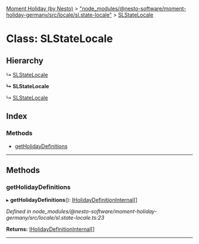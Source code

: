 [Moment Holiday (by Nesto)](../README.md) > ["node_modules/@nesto-software/moment-holiday-germany/src/locale/sl.state-locale"](../modules/_node_modules__nesto_software_moment_holiday_germany_src_locale_sl_state_locale_.md) > [SLStateLocale](../classes/_node_modules__nesto_software_moment_holiday_germany_src_locale_sl_state_locale_.slstatelocale.md)

# Class: SLStateLocale

## Hierarchy

↳  [SLStateLocale](_node_modules__nesto_software_moment_holiday_germany_src_locale_sl_state_locale_.slstatelocale.md)

**↳ SLStateLocale**

↳  [SLStateLocale](_node_modules__nesto_software_moment_holiday_germany_src_locale_sl_state_locale_.slstatelocale.md)

## Index

### Methods

* [getHolidayDefinitions](_node_modules__nesto_software_moment_holiday_germany_src_locale_sl_state_locale_.slstatelocale.md#getholidaydefinitions)

---

## Methods

<a id="getholidaydefinitions"></a>

###  getHolidayDefinitions

▸ **getHolidayDefinitions**(): [IHolidayDefinitionInternal](../interfaces/_node_modules__nesto_software_moment_holiday_core_src_holiday_definition_interface_.iholidaydefinitioninternal.md)[]

*Defined in node_modules/@nesto-software/moment-holiday-germany/src/locale/sl.state-locale.ts:23*

**Returns:** [IHolidayDefinitionInternal](../interfaces/_node_modules__nesto_software_moment_holiday_core_src_holiday_definition_interface_.iholidaydefinitioninternal.md)[]

___


